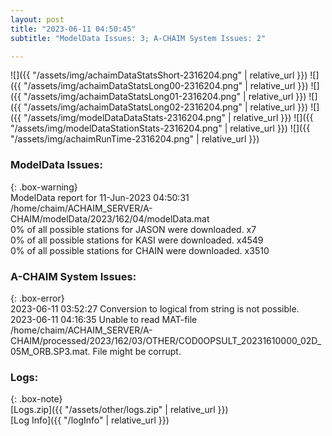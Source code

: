 ```yaml
---
layout: post
title: "2023-06-11 04:50:45"
subtitle: "ModelData Issues: 3; A-CHAIM System Issues: 2"

---
```


![]({{ "/assets/img/achaimDataStatsShort-2316204.png" | relative_url }})
![]({{ "/assets/img/achaimDataStatsLong00-2316204.png" | relative_url }})
![]({{ "/assets/img/achaimDataStatsLong01-2316204.png" | relative_url }})
![]({{ "/assets/img/achaimDataStatsLong02-2316204.png" | relative_url }})
![]({{ "/assets/img/modelDataDataStats-2316204.png" | relative_url }})
![]({{ "/assets/img/modelDataStationStats-2316204.png" | relative_url }})
![]({{ "/assets/img/achaimRunTime-2316204.png" | relative_url }})


### ModelData Issues:  
  
{: .box-warning}  
 ModelData report for 11-Jun-2023 04:50:31   
 /home/chaim/ACHAIM_SERVER/A-CHAIM/modelData/2023/162/04/modelData.mat   
 0% of all possible stations for JASON were downloaded. x7   
 0% of all possible stations for KASI were downloaded. x4549   
 0% of all possible stations for CHAIN were downloaded. x3510   
  
### A-CHAIM System Issues:  
  
{: .box-error}  
2023-06-11 03:52:27 Conversion to logical from string is not possible.  
2023-06-11 04:16:35 Unable to read MAT-file /home/chaim/ACHAIM_SERVER/A-CHAIM/processed/2023/162/03/OTHER/COD0OPSULT_20231610000_02D_05M_ORB.SP3.mat. File might be corrupt.  

### Logs:  
  
{: .box-note}  
[Logs.zip]({{ "/assets/other/logs.zip" | relative_url }})  
[Log Info]({{ "/logInfo" | relative_url }})  
